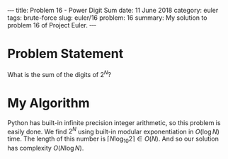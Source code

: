 ‐‐‐
title: Problem 16 - Power Digit Sum
date: 11 June 2018
category: euler
tags: brute-force
slug: euler/16
problem: 16
summary: My solution to problem 16 of Project Euler.
‐‐‐

# Problem Statement

What is the sum of the digits of $2^N$?

# My Algorithm

Python has built-in infinite precision integer arithmetic, so this problem is easily done.
We find $2^N$ using built-in modular exponentiation in $O(\log N)$ time.
The length of this number is $\lceil N\log_{10} 2 \rceil \in O(N)$.
And so our solution has complexity $O(N \log N)$.